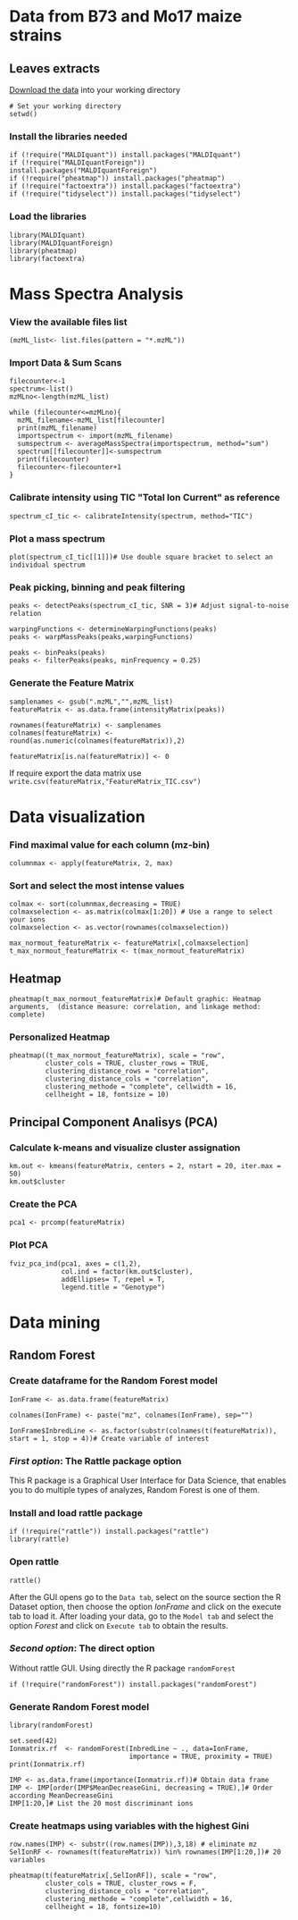 # **Data from B73 and Mo17 maize strains**

## Leaves extracts

[Download the data](<https://doi.org/10.5281/zenodo.4056710>) into your working directory 


```{r}
# Set your working directory
setwd()
```

### Install the libraries needed

```{r eval = FALSE}
if (!require("MALDIquant")) install.packages("MALDIquant")
if (!require("MALDIquantForeign")) install.packages("MALDIquantForeign")
if (!require("pheatmap")) install.packages("pheatmap")
if (!require("factoextra")) install.packages("factoextra")
if (!require("tidyselect")) install.packages("tidyselect")

```

### Load the libraries
```{r message = FALSE}
library(MALDIquant) 
library(MALDIquantForeign) 
library(pheatmap)
library(factoextra)
```

# Mass Spectra Analysis

### View the available files list

```{r}
(mzML_list<- list.files(pattern = "*.mzML"))
```

### Import Data & Sum Scans

```{r warning=FALSE, results='hide'}
filecounter<-1
spectrum<-list()
mzMLno<-length(mzML_list)

while (filecounter<=mzMLno){
  mzML_filename<-mzML_list[filecounter]
  print(mzML_filename)
  importspectrum <- import(mzML_filename)
  sumspectrum <- averageMassSpectra(importspectrum, method="sum")
  spectrum[[filecounter]]<-sumspectrum
  print(filecounter)
  filecounter<-filecounter+1
}
```

### Calibrate intensity using TIC "Total Ion Current" as reference 

```{r}
spectrum_cI_tic <- calibrateIntensity(spectrum, method="TIC")
```

### Plot a mass spectrum 
```{r fig.align='center'}
plot(spectrum_cI_tic[[1]])# Use double square bracket to select an individual spectrum 

```

### Peak picking, binning and peak filtering

```{r results='hide'}
peaks <- detectPeaks(spectrum_cI_tic, SNR = 3)# Adjust signal-to-noise relation 

warpingFunctions <- determineWarpingFunctions(peaks)
peaks <- warpMassPeaks(peaks,warpingFunctions)

peaks <- binPeaks(peaks)
peaks <- filterPeaks(peaks, minFrequency = 0.25)

```

### Generate the Feature Matrix

```{r}
samplenames <- gsub(".mzML","",mzML_list)
featureMatrix <- as.data.frame(intensityMatrix(peaks))

rownames(featureMatrix) <- samplenames
colnames(featureMatrix) <- round(as.numeric(colnames(featureMatrix)),2)

featureMatrix[is.na(featureMatrix)] <- 0
```

If require export the data matrix use `write.csv(featureMatrix,"FeatureMatrix_TIC.csv")` 

# Data visualization

### Find maximal value for each column (mz-bin)

```{r}
columnmax <- apply(featureMatrix, 2, max)
```

### Sort and select the most intense values
```{r}
colmax <- sort(columnmax,decreasing = TRUE)
colmaxselection <- as.matrix(colmax[1:20]) # Use a range to select your ions
colmaxselection <- as.vector(rownames(colmaxselection))

max_normout_featureMatrix <- featureMatrix[,colmaxselection]
t_max_normout_featureMatrix <- t(max_normout_featureMatrix)
```

## Heatmap 

```{r fig.align='center'}
pheatmap(t_max_normout_featureMatrix)# Default graphic: Heatmap arguments,  (distance measure: correlation, and linkage method: complete) 
```

### Personalized Heatmap 
```{r fig.height = 8, fig.align='center'}
pheatmap((t_max_normout_featureMatrix), scale = "row",
         cluster_cols = TRUE, cluster_rows = TRUE,
         clustering_distance_rows = "correlation",
         clustering_distance_cols = "correlation",
         clustering_methode = "complete", cellwidth = 16, 
         cellheight = 18, fontsize = 10)
```

## Principal Component Analisys (PCA)

### Calculate k-means and visualize cluster assignation
```{r}
km.out <- kmeans(featureMatrix, centers = 2, nstart = 20, iter.max = 50)
km.out$cluster

```

###  Create the PCA
```{r}
pca1 <- prcomp(featureMatrix)
```


### Plot PCA
```{r warning=FALSE, fig.align='center'}
fviz_pca_ind(pca1, axes = c(1,2), 
             col.ind = factor(km.out$cluster),
             addEllipses= T, repel = T,
             legend.title = "Genotype")
```

# Data mining   

## Random Forest

### Create dataframe for the Random Forest model
```{r}
IonFrame <- as.data.frame(featureMatrix)

colnames(IonFrame) <- paste("mz", colnames(IonFrame), sep="")

IonFrame$InbredLine <- as.factor(substr(colnames(t(featureMatrix)), start = 1, stop = 4))# Create variable of interest
```

### *First option*: The Rattle package option

This R package is a Graphical User Interface for Data Science, that enables you to do multiple types of analyzes, Random Forest is one of them.

### Install and load rattle package

```{r eval=FALSE}
if (!require("rattle")) install.packages("rattle")
library(rattle)
```

### Open rattle
```{r eval=FALSE}
rattle() 
```

After the GUI opens go to the `Data tab`, select on the source section the R Dataset option, then choose the option *IonFrame* and click on the execute tab to load it. After loading your data, go to the `Model tab` and select the option *Forest* and click on `Execute tab` to obtain the results.

### *Second option*: The direct option

Without rattle GUI. Using directly the R package `randomForest`

```{r eval = FALSE}
if (!require("randomForest")) install.packages("randomForest")
```
### Generate Random Forest model

```{r message=FALSE}
library(randomForest)
```


```{r}
set.seed(42)
Ionmatrix.rf  <- randomForest(InbredLine ~ ., data=IonFrame, 
                              importance = TRUE, proximity = TRUE)
print(Ionmatrix.rf)

IMP <- as.data.frame(importance(Ionmatrix.rf))# Obtain data frame
IMP <- IMP[order(IMP$MeanDecreaseGini, decreasing = TRUE),]# Order according MeanDecreaseGini
IMP[1:20,]# List the 20 most discriminant ions
```


### Create heatmaps using variables with the highest Gini 
```{r fig.align='center', fig.height=7, fig.width=10}
row.names(IMP) <- substr((row.names(IMP)),3,18) # eliminate mz 
SelIonRF <- rownames(t(featureMatrix)) %in% rownames(IMP[1:20,])# 20 variables

pheatmap(t(featureMatrix[,SelIonRF]), scale = "row",
         cluster_cols = TRUE, cluster_rows = F,
         clustering_distance_cols = "correlation",
         clustering_methode = "complete",cellwidth = 16,
         cellheight = 18, fontsize=10)

```

